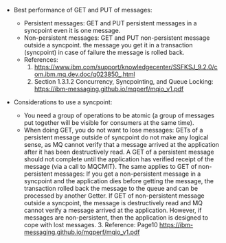 * Best performance of GET and PUT of messages:
  - Persistent messages: GET and PUT persistent messages in a syncpoint even it is one message.
  - Non-persistent messages: GET and PUT non-persistent message outside a syncpoint.
    the message you get it in a transaction (syncpoint) in case of failure the message is rolled back.  
  - References:
    1. https://www.ibm.com/support/knowledgecenter/SSFKSJ_9.2.0/com.ibm.mq.dev.doc/q023850_.html
    2. Section 1.3.1.2 Concurrency, Syncpointing, and Queue Locking: https://ibm-messaging.github.io/mqperf/mqio_v1.pdf 


* Considerations to use a syncpoint:
  - You need a group of operations to be atomic (a group of messages put together will be visible for consumers at the same time).
  - When doing GET, you do not want to lose messages:
    GETs of a persistent message outside of syncpoint do not make any logical sense, as MQ cannot verify that a message arrived at the application after it has been destructively read. A GET of a persistent message should not complete until the application has verified receipt of the message (via a call to MQCMIT).  The same applies to GET of non-persistent messages: If you get a non-persistent message in a syncpoint and the application dies before getting the message, the transaction rolled back the message to the queue and can be processed by another Getter. If GET of non-persistent message outside a syncpoint, the message is destructively read and MQ cannot verify a message arrived at the application. However, if messages are non-persistent, then the application is designed to cope with lost messages.
    3. Reference: Page10 https://ibm-messaging.github.io/mqperf/mqio_v1.pdf
